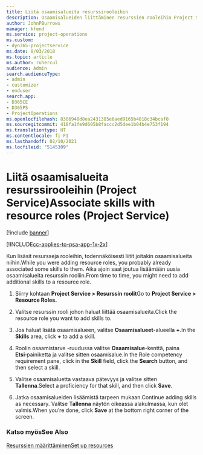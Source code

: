 ```yaml
---
title: Liitä osaamisalueita resurssirooleihin
description: Osaamisalueiden liittäminen resurssien rooleihin Project Servicessä
author: JohnPBurrows
manager: kfend
ms.service: project-operations
ms.custom:
- dyn365-projectservice
ms.date: 8/03/2018
ms.topic: article
ms.author: ruhercul
audience: Admin
search.audienceType:
- admin
- customizer
- enduser
search.app:
- D365CE
- D365PS
- ProjectOperations
ms.openlocfilehash: 8386948d8ea2431385e6aed9165b4018c34bcaf0
ms.sourcegitcommit: 418fa1fe9d605b8faccc2d5dee1b04b4e753f194
ms.translationtype: HT
ms.contentlocale: fi-FI
ms.lasthandoff: 02/10/2021
ms.locfileid: "5145309"
---
```

# <a name="associate-skills-with-resource-roles-project-service"></a><span data-ttu-id="63c99-103">Liitä osaamisalueita resurssirooleihin (Project Service)</span><span class="sxs-lookup"><span data-stu-id="63c99-103">Associate skills with resource roles (Project Service)</span></span>

[!include [banner](../includes/psa-now-project-operations.md)]

[!INCLUDE[cc-applies-to-psa-app-1x-2x](../includes/cc-applies-to-psa-app-1x-2x.md)]

<span data-ttu-id="63c99-104">Kun lisäsit resursseja rooleihin, todennäköisesti liitit joitakin osaamisalueita niihin.</span><span class="sxs-lookup"><span data-stu-id="63c99-104">While you were adding resource roles, you probably already associated some skills to them.</span></span> <span data-ttu-id="63c99-105">Aika ajoin saat joutua lisäämään uusia osaamisalueita resurssin rooliin.</span><span class="sxs-lookup"><span data-stu-id="63c99-105">From time to time, you might need to add additional skills to a resource role.</span></span>  
  
1.  <span data-ttu-id="63c99-106">Siirry kohtaan **Project Service > Resurssin roolit**</span><span class="sxs-lookup"><span data-stu-id="63c99-106">Go to **Project Service > Resource Roles.**</span></span>  
  
2.  <span data-ttu-id="63c99-107">Valitse resurssin rooli johon haluat liittää osaamisalueita.</span><span class="sxs-lookup"><span data-stu-id="63c99-107">Click the resource role you want to add skills to.</span></span>  
  
3.  <span data-ttu-id="63c99-108">Jos haluat lisätä osaamisalueen, valitse **Osaamisalueet**-alueella **+**.</span><span class="sxs-lookup"><span data-stu-id="63c99-108">In the **Skills** area, click **+** to add a skill.</span></span>  
  
4.  <span data-ttu-id="63c99-109">Roolin osaamistarve -ruudussa valitse **Osaamisalue**-kenttä, paina **Etsi**‑painiketta ja valitse sitten osaamisalue.</span><span class="sxs-lookup"><span data-stu-id="63c99-109">In the Role competency requirement pane, click in the **Skill** field, click the **Search** button,  and then select a skill.</span></span>  
  
5.  <span data-ttu-id="63c99-110">Valitse osaamisaluetta vastaava pätevyys ja valitse sitten **Tallenna**.</span><span class="sxs-lookup"><span data-stu-id="63c99-110">Select a proficiency for that skill, and then click **Save**.</span></span>  
  
6.  <span data-ttu-id="63c99-111">Jatka osaamisalueiden lisäämistä tarpeen mukaan.</span><span class="sxs-lookup"><span data-stu-id="63c99-111">Continue adding skills as necessary.</span></span> <span data-ttu-id="63c99-112">Valitse **Tallenna** näytön oikeassa alakulmassa, kun olet valmis.</span><span class="sxs-lookup"><span data-stu-id="63c99-112">When you’re done, click **Save** at the bottom right corner of the screen.</span></span>  
  
### <a name="see-also"></a><span data-ttu-id="63c99-113">Katso myös</span><span class="sxs-lookup"><span data-stu-id="63c99-113">See Also</span></span>  
 [<span data-ttu-id="63c99-114">Resurssien määrittäminen</span><span class="sxs-lookup"><span data-stu-id="63c99-114">Set up resources</span></span>](../psa/set-up-resources.md)
